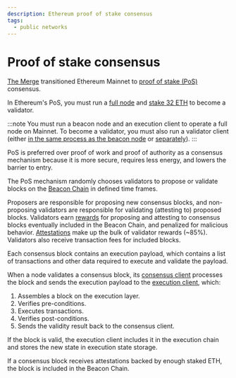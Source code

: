 ```yaml
---
description: Ethereum proof of stake consensus
tags:
  - public networks
---
```


# Proof of stake consensus

[The Merge](../the-merge.md) transitioned Ethereum Mainnet to [proof of stake
(PoS)](https://ethereum.org/en/developers/docs/consensus-mechanisms/pos/) consensus.

In Ethereum's PoS, you must run a [full node](../the-merge.md#execution-and-consensus-clients) and
[stake 32 ETH](https://ethereum.org/en/staking/) to become a validator.

:::note
You must run a beacon node and an execution client to operate a full node on Mainnet.
To become a validator, you must also run a validator client (either [in the same process as the
beacon node](https://docs.teku.consensys.net/get-started/start-teku#start-the-clients-in-a-single-process)
or [separately](https://docs.teku.consensys.net/get-started/start-teku#run-the-clients-separately)).
:::

PoS is preferred over proof of work and proof of authority as a consensus mechanism because it is
more secure, requires less energy, and lowers the barrier to entry.

The PoS mechanism randomly chooses validators to propose or validate blocks on the [Beacon
Chain](https://ethereum.org/en/upgrades/beacon-chain/) in defined time frames.

Proposers are responsible for proposing new consensus blocks, and non-proposing validators are
responsible for validating (attesting to) proposed blocks.
Validators earn [rewards](https://www.blocknative.com/ethereum-staking-calculator) for proposing and
attesting to consensus blocks eventually included in the Beacon Chain, and penalized for malicious behavior.
[Attestations](./attestations.md) make up the bulk of validator rewards (~85%).
Validators also receive transaction fees for included blocks.

Each consensus block contains an execution payload, which contains a list of transactions and other data required to execute and validate the payload.

When a node validates a consensus block, its [consensus client](../the-merge.md#consensus-clients) processes the block and sends the execution payload to the [execution client](../the-merge.md#execution-clients), which:

1. Assembles a block on the execution layer.
2. Verifies pre-conditions.
3. Executes transactions.
4. Verifies post-conditions.
5. Sends the validity result back to the consensus client.

If the block is valid, the execution client includes it in the execution chain and stores the new state in execution state storage.

If a consensus block receives attestations backed by enough staked ETH, the block is included in the Beacon Chain.
